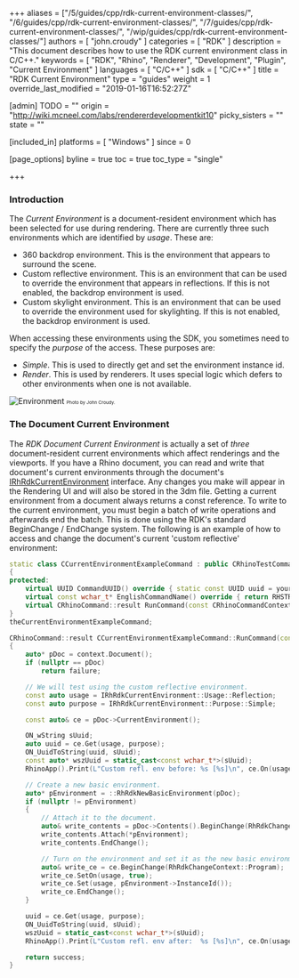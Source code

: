 +++
aliases = ["/5/guides/cpp/rdk-current-environment-classes/", "/6/guides/cpp/rdk-current-environment-classes/", "/7/guides/cpp/rdk-current-environment-classes/", "/wip/guides/cpp/rdk-current-environment-classes/"]
authors = [ "john.croudy" ]
categories = [ "RDK" ]
description = "This document describes how to use the RDK current environment class in C/C++."
keywords = [ "RDK", "Rhino", "Renderer", "Development", "Plugin", "Current Environment" ]
languages = [ "C/C++" ]
sdk = [ "C/C++" ]
title = "RDK Current Environment"
type = "guides"
weight = 1
override_last_modified = "2019-01-16T16:52:27Z"

[admin]
TODO = ""
origin = "http://wiki.mcneel.com/labs/rendererdevelopmentkit10"
picky_sisters = ""
state = ""

[included_in]
platforms = [ "Windows" ]
since = 0

[page_options]
byline = true
toc = true
toc_type = "single"

+++
### Introduction
The _Current Environment_ is a document-resident environment which has been selected for use during rendering. There are currently three such environments which are identified by _usage_. These are:

* 360 backdrop environment. This is the environment that appears to surround the scene.
* Custom reflective environment. This is an environment that can be used to override the environment that appears in reflections. If this is not enabled, the backdrop environment is used.
* Custom skylight environment. This is an environment that can be used to override the environment used for skylighting. If this is not enabled, the backdrop environment is used.

When accessing these environments using the SDK, you sometimes need to specify the _purpose_ of the access. These purposes are:

* _Simple_. This is used to directly get and set the environment instance id.
* _Render_. This is used by renderers. It uses special logic which defers to other environments when one is not available.

![Environment](/images/rdk-environment.jpg)
<small><small><small>Photo by John Croudy.</small></small></small>

### The Document Current Environment
The _RDK Document Current Environment_ is actually a set of _three_ document-resident current environments which affect renderings and the viewports. If you have a Rhino document, you can read and write that document's current environments through the document's [IRhRdkCurrentEnvironment](/api/cpp/class_i_rh_rdk_current_environment.html) interface. Any changes you make will appear in the Rendering UI and will also be stored in the 3dm file. Getting a current environment from a document always returns a const reference. To write to the current environment, you must begin a batch of write operations and afterwards end the batch. This is done using the RDK's standard BeginChange / EndChange system. The following is an example of how to access and change the document's current 'custom reflective' environment:
```cpp
static class CCurrentEnvironmentExampleCommand : public CRhinoTestCommand
{
protected:
	virtual UUID CommandUUID() override { static const UUID uuid = your_uuid_here; return uuid; }
	virtual const wchar_t* EnglishCommandName() override { return RHSTR_LIT(L"MyCurrentEnvCmd"); }
	virtual CRhinoCommand::result RunCommand(const CRhinoCommandContext& context) override;
}
theCurrentEnvironmentExampleCommand;

CRhinoCommand::result CCurrentEnvironmentExampleCommand::RunCommand(const CRhinoCommandContext& context)
{
	auto* pDoc = context.Document();
	if (nullptr == pDoc)
		return failure;

	// We will test using the custom reflective environment.
	const auto usage = IRhRdkCurrentEnvironment::Usage::Reflection;
	const auto purpose = IRhRdkCurrentEnvironment::Purpose::Simple;

	const auto& ce = pDoc->CurrentEnvironment();

	ON_wString sUuid;
	auto uuid = ce.Get(usage, purpose);
	ON_UuidToString(uuid, sUuid);
	const auto* wszUuid = static_cast<const wchar_t*>(sUuid);
	RhinoApp().Print(L"Custom refl. env before: %s [%s]\n", ce.On(usage) ? L"on" : L"off", wszUuid);

	// Create a new basic environment.
	auto* pEnvironment = ::RhRdkNewBasicEnvironment(pDoc);
	if (nullptr != pEnvironment)
	{
		// Attach it to the document.
		auto& write_contents = pDoc->Contents().BeginChange(RhRdkChangeContext::Program);
		write_contents.Attach(*pEnvironment);
		write_contents.EndChange();

		// Turn on the environment and set it as the new basic environment.
		auto& write_ce = ce.BeginChange(RhRdkChangeContext::Program);
		write_ce.SetOn(usage, true);
		write_ce.Set(usage, pEnvironment->InstanceId());
		write_ce.EndChange();
	}

	uuid = ce.Get(usage, purpose);
	ON_UuidToString(uuid, sUuid);
	wszUuid = static_cast<const wchar_t*>(sUuid);
	RhinoApp().Print(L"Custom refl. env after:  %s [%s]\n", ce.On(usage) ? L"on" : L"off", wszUuid);

	return success;
}
```
